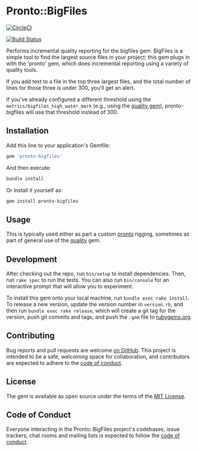 # Pronto::BigFiles

[![CircleCI](https://circleci.com/gh/apiology/pronto-bigfiles.svg?style=svg)](https://circleci.com/gh/apiology/pronto-bigfiles)

[![Build Status](https://travis-ci.com/apiology/pronto-bigfiles.svg?branch=master)](https://travis-ci.com/apiology/pronto-bigfiles)

Performs incremental quality reporting for the bigfiles gem.
BigFiles is a simple tool to find the largest source files in your
project; this gem plugs in with the 'pronto' gem, which does
incremental reporting using a variety of quality tools.

If you add text to a file in the top three largest files, and the
total number of lines for those three is under 300, you'll get an
alert.

If you've already configured a different threshold using the
`metrics/bigfiles_high_water_mark` (e.g., using the
[quality gem](http://github.com/apiology/quality)), pronto-bigfiles will use
that threshold instead of 300.

## Installation

Add this line to your application's Gemfile:

```ruby
gem 'pronto-bigfiles'
```

And then execute:

```sh
bundle install
```

Or install it yourself as:

```sh
gem install pronto-bigfiles
```

## Usage

This is typically used either as part a custom
[pronto](https://github.com/prontolabs/pronto) rigging, sometimes as
part of general use of the
[quality](https://github.com/apiology/quality) gem.

## Development

After checking out the repo, run `bin/setup` to install
dependencies. Then, run `rake spec` to run the tests. You can also run
`bin/console` for an interactive prompt that will allow you to
experiment.

To install this gem onto your local machine, run `bundle exec rake
install`. To release a new version, update the version number in
`version.rb`, and then run `bundle exec rake release`, which will
create a git tag for the version, push git commits and tags, and push
the `.gem` file to [rubygems.org](https://rubygems.org).

## Contributing

Bug reports and pull requests are welcome
[on GitHub](https://github.com/apiology/pronto-bigfiles). This project is
intended to be a safe, welcoming space for collaboration, and
contributors are expected to adhere to the
[code of conduct](https://github.com/apiology/pronto-bigfiles/blob/master/CODE_OF_CONDUCT.md).

## License

The gem is available as open source under the terms of the
[MIT License](https://opensource.org/licenses/MIT).

## Code of Conduct

Everyone interacting in the Pronto::BigFiles project's codebases,
issue trackers, chat rooms and mailing lists is expected to follow the
[code of conduct](https://github.com/apiology/pronto-bigfiles/blob/master/CODE_OF_CONDUCT.md).
